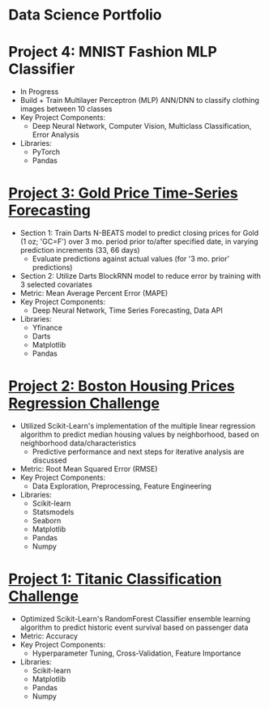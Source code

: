 # Data Science Portfolio

# Project 4: MNIST Fashion MLP Classifier
   - In Progress
   - Build + Train Multilayer Perceptron (MLP) ANN/DNN to classify clothing images between 10 classes
   - Key Project Components:
     * Deep Neural Network, Computer Vision, Multiclass Classification, Error Analysis
   - Libraries:
     * PyTorch
     * Pandas

# [Project 3: Gold Price Time-Series Forecasting](https://github.com/DomS1080/Data-Science/blob/main/Projects/Supervised%20Learning/Gold%20Futures%20Darts%20DNNs/Gold%20Darts%20N-BEATS%20BlockRNN.ipynb)
   - Section 1: Train Darts N-BEATS model to predict closing prices for Gold (1 oz; 'GC=F') over 3 mo. period prior to/after specified date, in varying prediction increments (33, 66 days)
     * Evaluate predictions against actual values (for '3 mo. prior' predictions)
   - Section 2: Utilize Darts BlockRNN model to reduce error by training with 3 selected covariates
   - Metric: Mean Average Percent Error (MAPE)
   - Key Project Components:
     * Deep Neural Network, Time Series Forecasting, Data API
   - Libraries:
     * Yfinance
     * Darts
     * Matplotlib
     * Pandas

# [Project 2: Boston Housing Prices Regression Challenge](https://github.com/DomS1080/Data-Science/blob/main/Projects/Supervised%20Learning/Boston%20Housing%20Prices%20Regression/Boston%20Multiple%20Linear%20Regression.ipynb)
   - Utilized Scikit-Learn's implementation of the multiple linear regression algorithm to predict median housing values by neighborhood, based on neighborhood data/characteristics
     * Predictive performance and next steps for iterative analysis are discussed
   - Metric: Root Mean Squared Error (RMSE)
   - Key Project Components:
     * Data Exploration, Preprocessing, Feature Engineering
   - Libraries:
     * Scikit-learn
     * Statsmodels
     * Seaborn
     * Matplotlib
     * Pandas
     * Numpy

# [Project 1: Titanic Classification Challenge](https://github.com/DomS1080/Data-Science/blob/main/Projects/Supervised%20Learning/Titanic%20Classifier/Titanic%20RandomForest%20Classifier%20Ensemble.ipynb)
   - Optimized Scikit-Learn's RandomForest Classifier ensemble learning algorithm to predict historic event survival based on passenger data
   - Metric: Accuracy
   - Key Project Components:
     * Hyperparameter Tuning, Cross-Validation, Feature Importance
   - Libraries:
     * Scikit-learn
     * Matplotlib
     * Pandas
     * Numpy
